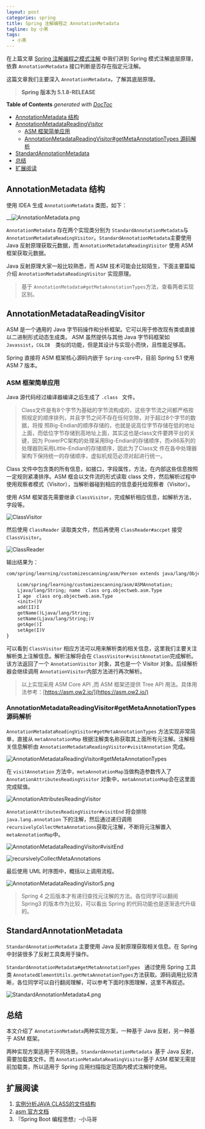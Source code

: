 ```yaml
---
layout: post
categories: spring
title: Spring 注解编程之 AnnotationMetadata
tagline: by 小黑
tags: 
  - 小黑
---
```


在上篇文章  [Spring 注解编程之模式注解](https://juejin.im/post/5d19ce21f265da1bb96ff538#heading-2) 中我们讲到 Spring 模式注解底层原理，依靠 `AnnotationMetadata` 接口判断是否存在指定元注解。

这篇文章我们主要深入 `AnnotationMetadata`，了解其底层原理。

<!--more-->

> **Spring 版本为 5.1.8-RELEASE**

<!-- START doctoc generated TOC please keep comment here to allow auto update -->
<!-- DON'T EDIT THIS SECTION, INSTEAD RE-RUN doctoc TO UPDATE -->
**Table of Contents**  *generated with [DocToc](https://github.com/thlorenz/doctoc)*

- [AnnotationMetadata 结构](#AnnotationMetadata-%E7%BB%93%E6%9E%84)
- [AnnotationMetadataReadingVisitor](#AnnotationMetadataReadingVisitor)
  - [ASM 框架简单应用](#ASM-%E6%A1%86%E6%9E%B6%E7%AE%80%E5%8D%95%E5%BA%94%E7%94%A8)
  - [AnnotationMetadataReadingVisitor#getMetaAnnotationTypes 源码解析](#AnnotationMetadataReadingVisitorgetMetaAnnotationTypes-%E6%BA%90%E7%A0%81%E8%A7%A3%E6%9E%90)
- [StandardAnnotationMetadata](#StandardAnnotationMetadata)
- [总结](#%E6%80%BB%E7%BB%93)
- [扩展阅读](#%E6%89%A9%E5%B1%95%E9%98%85%E8%AF%BB)

<!-- END doctoc generated TOC please keep comment here to allow auto update -->

## AnnotationMetadata 结构

使用 IDEA 生成 `AnnotationMetadata`  类图，如下：

__![AnnotationMetadata.png](http://www.justdojava.com/assets/images/2019/java/image_andyxh/20190706/AnnotationMetadata-4bbf9f8c.png)

`AnnotationMetadata` 存在两个实现类分别为 `StandardAnnotationMetadata`与 `AnnotationMetadataReadingVisitor`。`StandardAnnotationMetadata`主要使用 Java 反射原理获取元数据，而 `AnnotationMetadataReadingVisitor` 使用 ASM 框架获取元数据。

Java 反射原理大家一般比较熟悉，而 ASM 技术可能会比较陌生，下面主要篇幅介绍 `AnnotationMetadataReadingVisitor` 实现原理。

> 基于 `AnnotationMetadata#getMetaAnnotationTypes`方法，查看两者实现区别。

## AnnotationMetadataReadingVisitor

ASM 是一个通用的 Java 字节码操作和分析框架。它可以用于修改现有类或直接以二进制形式动态生成类。 ASM 虽然提供与其他 Java 字节码框架如 `Javassist`，`CGLIB  `类似的功能，但是其设计与实现小而快，且性能足够高。

Spring 直接将 ASM 框架核心源码内嵌于 `Spring-core`中，目前 Spring 5.1 使用 ASM 7 版本。

### ASM 框架简单应用
 
Java 源代码经过编译器编译之后生成了 `.class ` 文件。

> Class文件是有8个字节为基础的字节流构成的，这些字节流之间都严格按照规定的顺序排列，并且字节之间不存在任何空隙，对于超过8个字节的数据，将按 照Big-Endian的顺序存储的，也就是说高位字节存储在低的地址上面，而低位字节存储到高地址上面，其实这也是class文件要跨平台的关键，因为 PowerPC架构的处理采用Big-Endian的存储顺序，而x86系列的处理器则采用Little-Endian的存储顺序，因此为了Class文 件在各中处理器架构下保持统一的存储顺序，虚拟机规范必须对起进行统一。

Class 文件中包含类的所有信息，如接口，字段属性，方法，在内部这些信息按照一定规则紧凑排序。ASM 框会以文件流的形式读取 class 文件，然后解析过程中使用观察者模式（Visitor），当解析器碰到相应的信息委托给观察者（Visitor）。

使用 ASM 框架首先需要继承 `ClassVisitor`，完成解析相应信息，如解析方法，字段等。

![ClassVisitor](http://www.justdojava.com/assets/images/2019/java/image_andyxh/20190706/carbon57-14148480.png)

然后使用 `ClassReader` 读取类文件，然后再使用 `ClassReader#accpet` 接受 `ClassVisitor`。

![ClassReader](http://www.justdojava.com/assets/images/2019/java/image_andyxh/20190706/carbon58-c3ea3d53.png)

输出结果为：

```txt
com/spring/learning/customizescanning/asm/Person extends java/lang/Object {

    Lcom/spring/learning/customizescanning/asm/ASMAnnotation; 
    Ljava/lang/String; name  class org.objectweb.asm.Type
    I age  class org.objectweb.asm.Type
    <init>()V
    add(II)I
    getName()Ljava/lang/String;
    setName(Ljava/lang/String;)V
    getAge()I
    setAge(I)V
}

```
可以看到 `ClassVisitor` 相应方法可以用来解析类的相关信息，这里我们主要关注解析类上注解信息。解析注解将会在 `ClassVisitor#visitAnnotation`完成解析。 该方法返回了一个 `AnnotationVisitor` 对象，其也是一个 Visitor 对象。后续解析器会继续调用 `AnnotationVisitor`内部方法进行再次解析。

> 以上实现采用 ASM Core API ,而 ASM 框架还提供 Tree API 用法。具体用法参考：[https://asm.ow2.io/](https://asm.ow2.io/)

### AnnotationMetadataReadingVisitor#getMetaAnnotationTypes 源码解析

`AnnotationMetadataReadingVisitor#getMetaAnnotationTypes` 方法实现非常简单，直接从 `metaAnnotationMap` 根据注解类名称获取其上面所有元注解。注解相关信息解析由 `AnnotationMetadataReadingVisitor#visitAnnotation` 完成。

![AnnotationMetadataReadingVisitor#getMetaAnnotationTypes](http://www.justdojava.com/assets/images/2019/java/image_andyxh/20190706/carbon59-191a5ff6.png)

在 `visitAnnotation` 方法中，`metaAnnotationMap`当做构造参数传入了 `AnnotationAttributesReadingVisitor` 对象中，`metaAnnotationMap`会在这里面完成赋值。

![`AnnotationAttributesReadingVisitor`](http://www.justdojava.com/assets/images/2019/java/image_andyxh/20190706/carbon60-da72690b.png)

`AnnotationAttributesReadingVisitor#visitEnd` 将会排除 `java.lang.annotation` 下的注解，然后通过递归调用 `recursivelyCollectMetaAnnotations`获取元注解，不断将元注解置入 `metaAnnotationMap`中。

![AnnotationMetadataReadingVisitor#visitEnd](http://www.justdojava.com/assets/images/2019/java/image_andyxh/20190706/carbon61-f3035b91.png)

![`recursivelyCollectMetaAnnotations`](http://www.justdojava.com/assets/images/2019/java/image_andyxh/20190706/carbon62-b344e242.png)

最后使用 UML 时序图中，概括以上调用流程。

![AnnotationMetadataReadingVisitor5.png](http://www.justdojava.com/assets/images/2019/java/image_andyxh/20190706/AnnotationMetadataReadingVisitor5-70726450.png)

> Spring 4 之后版本才有递归查找元注解的方法。各位同学可以翻阅 Spring3 的版本作为比较，可以看出 Spring 的代码功能也是逐渐迭代升级的。

## StandardAnnotationMetadata

`StandardAnnotationMetadata` 主要使用 Java 反射原理获取相关信息。在 Spring 中封装很多了反射工具类用于操作。

`StandardAnnotationMetadata#getMetaAnnotationTypes ` 通过使用 Spring 工具类 `AnnotatedElementUtils.getMetaAnnotationTypes`方法获取。源码调用比较清晰，各位同学可以自行翻阅理解，可以参考下面时序图理解，这里不再叙述。

![StandardAnnotationMetadata4.png](http://www.justdojava.com/assets/images/2019/java/image_andyxh/20190706/StandardAnnotationMetadata4-1d981b56.png)

## 总结

本文介绍了 `AnnotationMetadata`两种实现方案，一种基于 Java 反射，另一种基于 ASM 框架。

两种实现方案适用于不同场景。`StandardAnnotationMetadata `基于 Java 反射，需要加载类文件。而 `AnnotationMetadataReadingVisitor`基于 ASM 框架无需提前加载类，所以适用于 Spring 应用扫描指定范围内模式注解时使用。

## 扩展阅读

1. [实例分析JAVA CLASS的文件结构](https://coolshell.cn/articles/9229.html)  
2. [asm 官方文档](https://asm.ow2.io/)  
3. 『Spring Boot 编程思想』-小马哥




